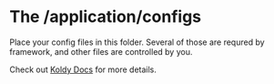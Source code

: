 # The /application/configs

Place your config files in this folder. Several of those are requred by framework, and other files are controlled by you.

Check out [Koldy Docs](http://koldy.net/docs/configuration) for more details.
